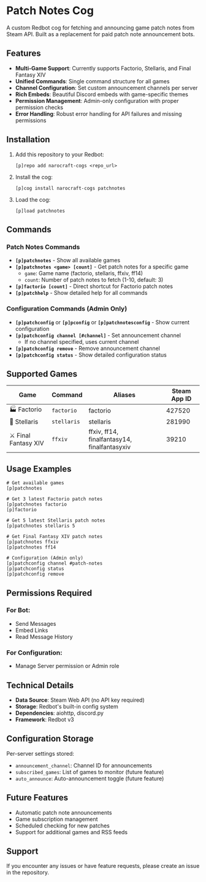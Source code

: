 # Patch Notes Cog

A custom Redbot cog for fetching and announcing game patch notes from Steam API. Built as a replacement for paid patch note announcement bots.

## Features

- **Multi-Game Support**: Currently supports Factorio, Stellaris, and Final Fantasy XIV
- **Unified Commands**: Single command structure for all games
- **Channel Configuration**: Set custom announcement channels per server
- **Rich Embeds**: Beautiful Discord embeds with game-specific themes
- **Permission Management**: Admin-only configuration with proper permission checks
- **Error Handling**: Robust error handling for API failures and missing permissions

## Installation

1. Add this repository to your Redbot:
   ```
   [p]repo add narocraft-cogs <repo_url>
   ```

2. Install the cog:
   ```
   [p]cog install narocraft-cogs patchnotes
   ```

3. Load the cog:
   ```
   [p]load patchnotes
   ```

## Commands

### Patch Notes Commands

- **`[p]patchnotes`** - Show all available games
- **`[p]patchnotes <game> [count]`** - Get patch notes for a specific game
  - `game`: Game name (factorio, stellaris, ffxiv, ff14)
  - `count`: Number of patch notes to fetch (1-10, default: 3)
- **`[p]factorio [count]`** - Direct shortcut for Factorio patch notes
- **`[p]patchhelp`** - Show detailed help for all commands

### Configuration Commands (Admin Only)

- **`[p]patchconfig`** or **`[p]pconfig`** or **`[p]patchnotesconfig`** - Show current configuration
- **`[p]patchconfig channel [#channel]`** - Set announcement channel
  - If no channel specified, uses current channel
- **`[p]patchconfig remove`** - Remove announcement channel
- **`[p]patchconfig status`** - Show detailed configuration status

## Supported Games

| Game | Command | Aliases | Steam App ID |
|------|---------|---------|-------------|
| 🏭 Factorio | `factorio` | factorio | 427520 |
| 🌌 Stellaris | `stellaris` | stellaris | 281990 |
| ⚔️ Final Fantasy XIV | `ffxiv` | ffxiv, ff14, finalfantasy14, finalfantasyxiv | 39210 |

## Usage Examples

```
# Get available games
[p]patchnotes

# Get 3 latest Factorio patch notes
[p]patchnotes factorio
[p]factorio

# Get 5 latest Stellaris patch notes
[p]patchnotes stellaris 5

# Get Final Fantasy XIV patch notes
[p]patchnotes ffxiv
[p]patchnotes ff14

# Configuration (Admin only)
[p]patchconfig channel #patch-notes
[p]patchconfig status
[p]patchconfig remove
```

## Permissions Required

### For Bot:
- Send Messages
- Embed Links
- Read Message History

### For Configuration:
- Manage Server permission or Admin role

## Technical Details

- **Data Source**: Steam Web API (no API key required)
- **Storage**: Redbot's built-in config system
- **Dependencies**: aiohttp, discord.py
- **Framework**: Redbot v3

## Configuration Storage

Per-server settings stored:
- `announcement_channel`: Channel ID for announcements
- `subscribed_games`: List of games to monitor (future feature)
- `auto_announce`: Auto-announcement toggle (future feature)

## Future Features

- Automatic patch note announcements
- Game subscription management
- Scheduled checking for new patches
- Support for additional games and RSS feeds

## Support

If you encounter any issues or have feature requests, please create an issue in the repository.
